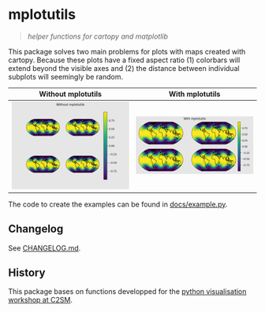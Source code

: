 # mplotutils

> *helper functions for cartopy and matplotlib*

This package solves two main problems for plots with maps created with cartopy. Because these plots have a fixed aspect ratio (1) colorbars will extend beyond the visible axes and (2) the distance between individual subplots will seemingly be random.


Without mplotutils         |  With mplotutils
:-------------------------:|:-------------------------:
<img src="docs/example_no_mpu.png" alt="Without mplotutils" width="250"/> | <img src="docs/example_mpu.png" alt="With mplotutils" width="250"/>

The code to create the examples can be found in [docs/example.py](docs/example.py).

## Changelog

See [CHANGELOG.md](CHANGELOG.md).

## History

This package bases on functions developped for the [python visualisation workshop at C2SM](https://github.com/C2SM/pyvis/).

